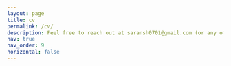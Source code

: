 ```yaml
---
layout: page
title: cv
permalink: /cv/
description: Feel free to reach out at saransh0701@gmail.com (or any of my socials) for the latest copy of my CV!
nav: true
nav_order: 9
horizontal: false
---
```

